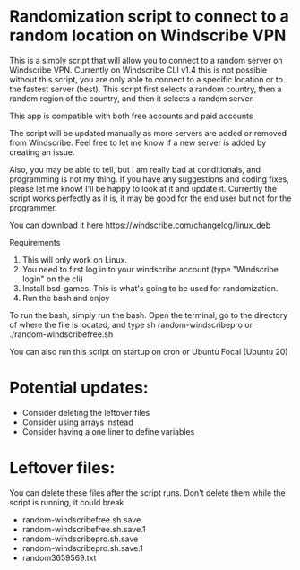 # Randomization script to connect to a random location on Windscribe VPN

This is a simply script that will allow you to connect to a random server on Windscribe VPN. Currently on Windscribe CLI v1.4 this is not possible without this script, you are only able to connect to a specific location or to the fastest server (best). This script first selects a random country, then a random region of the country, and then it selects a random server.

This app is compatible with both free accounts and paid accounts

The script will be updated manually as more servers are added or removed from Windscribe. Feel free to let me know if a new server is added by creating an issue. 

Also, you may be able to tell, but I am really bad at conditionals, and programming is not my thing. If you have any suggestions and coding fixes, please let me know! I'll be happy to look at it and update it. Currently the script works perfectly as it is, it may be good for the end user but not for the programmer.

You can download it here https://windscribe.com/changelog/linux_deb

Requirements
1. This will only work on Linux.
2. You need to first log in to your windscribe account (type "Windscribe login" on the cli)
3. Install bsd-games. This is what's going to be used for randomization.
4. Run the bash and enjoy

To run the bash, simply run the bash. Open the terminal, go to the directory of where the file is located, and type sh random-windscribepro or ./random-windscribefree.sh

You can also run this script on startup on cron or Ubuntu Focal (Ubuntu 20)

# Potential updates:
- Consider deleting the leftover files
- Consider using arrays instead
- Consider having a one liner to define variables

# Leftover files:
You can delete these files after the script runs. Don't delete them while the script is running, it could break
- random-windscribefree.sh.save
- random-windscribefree.sh.save.1
- random-windscribepro.sh.save
- random-windscribepro.sh.save.1
- random3659569.txt
